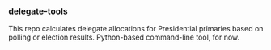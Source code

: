 ### delegate-tools


This repo calculates delegate allocations for Presidential primaries based on polling or election results.
Python-based command-line tool, for now.
